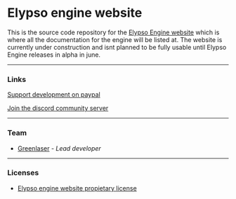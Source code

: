 # Elypso engine website

This is the source code repository for the [Elypso Engine website](https://elypsoengine.com) which is where all the documentation for the engine will be listed at. The website is currently under construction and isnt planned to be fully usable until Elypso Engine releases in alpha in june.

---

### Links

[Support development on paypal](https://www.paypal.com/donate/?hosted_button_id=QWG8SAYX5TTP6)

[Join the discord community server](https://discord.gg/wPYCSSenX2)

---

### Team

* [Greenlaser](https://github.com/greeenlaser) - *Lead developer*

---

### Licenses

* [Elypso engine website propietary license](LICENSE.md)
